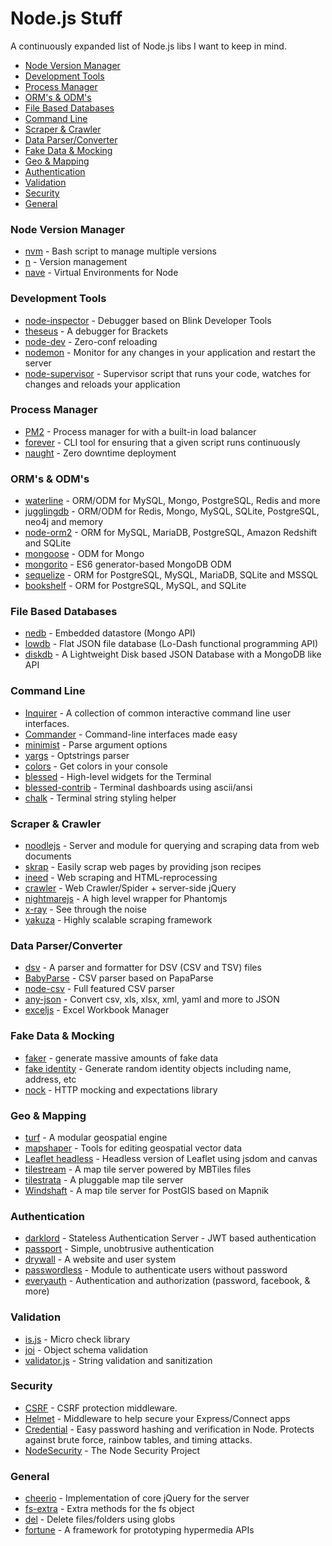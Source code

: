Node.js Stuff 
============= 
 
A continuously expanded list of Node.js libs I want to keep in mind. 
 
* [Node Version Manager](#node-version-manager) 
* [Development Tools](#development-tools) 
* [Process Manager](#process-manager) 
* [ORM's & ODM's](#orms--odms) 
* [File Based Databases](#file-based-databases) 
* [Command Line](#command-line) 
* [Scraper & Crawler](#scraper--crawler) 
* [Data Parser/Converter](#data-parserconverter) 
* [Fake Data & Mocking](#fake-data--mocking) 
* [Geo & Mapping](#geo--mapping) 
* [Authentication](#authentication) 
* [Validation](#validation) 
* [Security](#security) 
* [General](#general) 
 
### Node Version Manager 
- [nvm](https://github.com/creationix/nvm) - Bash script to manage multiple versions 
- [n](https://github.com/tj/n) - Version management 
- [nave](https://github.com/isaacs/nave) - Virtual Environments for Node 
 
### Development Tools 
- [node-inspector](https://github.com/node-inspector/node-inspector) - Debugger based on Blink Developer Tools 
- [theseus](https://github.com/adobe-research/theseus) - A debugger for Brackets 
- [node-dev](https://github.com/fgnass/node-dev) - Zero-conf reloading 
- [nodemon](https://github.com/remy/nodemon) - Monitor for any changes in your application and restart the server 
- [node-supervisor](https://github.com/isaacs/node-supervisor) - Supervisor script that runs your code, watches for changes and reloads your application 
 
### Process Manager 
- [PM2](https://github.com/Unitech/pm2) - Process manager for with a built-in load balancer 
- [forever](https://github.com/foreverjs/forever) - CLI tool for ensuring that a given script runs continuously 
- [naught](https://github.com/andrewrk/naught) - Zero downtime deployment 
 
### ORM's & ODM's 
- [waterline](https://github.com/balderdashy/waterline) - ORM/ODM for MySQL, Mongo, PostgreSQL, Redis and more 
- [jugglingdb](https://github.com/1602/jugglingdb) - ORM/ODM for Redis, Mongo, MySQL, SQLite, PostgreSQL, neo4j and memory 
- [node-orm2](https://github.com/dresende/node-orm2) - ORM for MySQL, MariaDB, PostgreSQL, Amazon Redshift and SQLite 
- [mongoose](http://mongoosejs.com/) - ODM for Mongo 
- [mongorito](https://github.com/vdemedes/mongorito) - ES6 generator-based MongoDB ODM  
- [sequelize](http://docs.sequelizejs.com/en/latest/) - ORM for PostgreSQL, MySQL, MariaDB, SQLite and MSSQL  
- [bookshelf](http://bookshelfjs.org/) - ORM for PostgreSQL, MySQL, and SQLite 
 
### File Based Databases 
- [nedb](https://github.com/louischatriot/nedb) - Embedded datastore (Mongo API) 
- [lowdb](https://github.com/typicode/lowdb) - Flat JSON file database (Lo-Dash functional programming API) 
- [diskdb](https://github.com/arvindr21/diskDB) - A Lightweight Disk based JSON Database with a MongoDB like API 
 
### Command Line 
- [Inquirer](https://github.com/SBoudrias/Inquirer.js) - A collection of common interactive command line user interfaces. 
- [Commander](https://github.com/visionmedia/commander.js) - Command-line interfaces made easy 
- [minimist](https://github.com/substack/minimist) - Parse argument options 
- [yargs](https://github.com/bcoe/yargs) - Optstrings parser 
- [colors](https://github.com/marak/colors.js/) - Get colors in your console 
- [blessed](https://github.com/chjj/blessed) - High-level widgets for the Terminal 
- [blessed-contrib](https://github.com/yaronn/blessed-contrib) - Terminal dashboards using ascii/ansi 
- [chalk](https://github.com/sindresorhus/chalk) - Terminal string styling helper 
 
### Scraper & Crawler 
- [noodlejs](http://noodlejs.com/) - Server and module for querying and scraping data from web documents 
- [skrap](https://github.com/nickdima/skrap) - Easily scrap web pages by providing json recipes 
- [ineed](https://github.com/inikulin/ineed) - Web scraping and HTML-reprocessing 
- [crawler](https://github.com/sylvinus/node-crawler) - Web Crawler/Spider + server-side jQuery 
- [nightmarejs](http://www.nightmarejs.org/) - A high level wrapper for Phantomjs 
- [x-ray](https://github.com/lapwinglabs/x-ray) - See through the <html> noise 
- [yakuza](https://github.com/Narzerus/yakuza) - Highly scalable scraping framework 
 
### Data Parser/Converter 
- [dsv](https://github.com/mbostock/dsv) - A parser and formatter for DSV (CSV and TSV) files 
- [BabyParse](https://github.com/Rich-Harris/BabyParse) - CSV parser based on PapaParse  
- [node-csv](https://github.com/wdavidw/node-csv) - Full featured CSV parser 
- [any-json](https://github.com/laktak/any-json) - Convert csv, xls, xlsx, xml, yaml and more to JSON 
- [exceljs](https://github.com/guyonroche/exceljs) - Excel Workbook Manager 
 
### Fake Data & Mocking 
- [faker](https://github.com/marak/Faker.js/) - generate massive amounts of fake data 
- [fake identity](https://github.com/travishorn/fake-identity) - Generate random identity objects including name, address, etc 
- [nock](https://github.com/pgte/nock) - HTTP mocking and expectations library 
 
### Geo & Mapping 
- [turf](https://github.com/Turfjs/turf) - A modular geospatial engine 
- [mapshaper](https://github.com/mbloch/mapshaper) - Tools for editing geospatial vector data 
- [Leaflet headless](https://github.com/jieter/leaflet-headless) - Headless version of Leaflet using jsdom and canvas 
- [tilestream](https://github.com/mapbox/tilestream) - A map tile server powered by MBTiles files 
- [tilestrata](https://github.com/naturalatlas/tilestrata) - A pluggable map tile server 
- [Windshaft](https://github.com/CartoDB/Windshaft) - A map tile server for PostGIS based on Mapnik 
 
### Authentication 
- [darklord](https://github.com/GrumpyWizards/DarkLord) - Stateless Authentication Server - JWT based authentication 
- [passport](https://github.com/jaredhanson/passport) - Simple, unobtrusive authentication 
- [drywall](https://github.com/jedireza/drywall/) - A website and user system 
- [passwordless](https://github.com/florianheinemann/passwordless) - Module to authenticate users without password 
- [everyauth](https://github.com/bnoguchi/everyauth) - Authentication and authorization (password, facebook, & more) 
 
### Validation 
- [is.js](https://github.com/arasatasaygin/is.js) - Micro check library 
- [joi](https://github.com/hapijs/joi) - Object schema validation 
- [validator.js](https://github.com/chriso/validator.js) - String validation and sanitization 
 
### Security 
 
- [CSRF](http://www.senchalabs.org/connect/csrf.html) - CSRF protection middleware. 
- [Helmet](https://github.com/helmetjs/helmet) - Middleware to help secure your Express/Connect apps 
- [Credential](https://github.com/ericelliott/credential) - Easy password hashing and verification in Node. Protects against brute force, rainbow tables, and timing attacks. 
- [NodeSecurity](https://github.com/nodesecurity) - The Node Security Project 
 
### General 
- [cheerio](https://github.com/cheeriojs/cheerio) - Implementation of core jQuery for the server 
- [fs-extra](https://github.com/jprichardson/node-fs-extra) - Extra methods for the fs object 
- [del](https://github.com/sindresorhus/del) - Delete files/folders using globs 
- [fortune](http://fortunejs.com) - A framework for prototyping hypermedia APIs